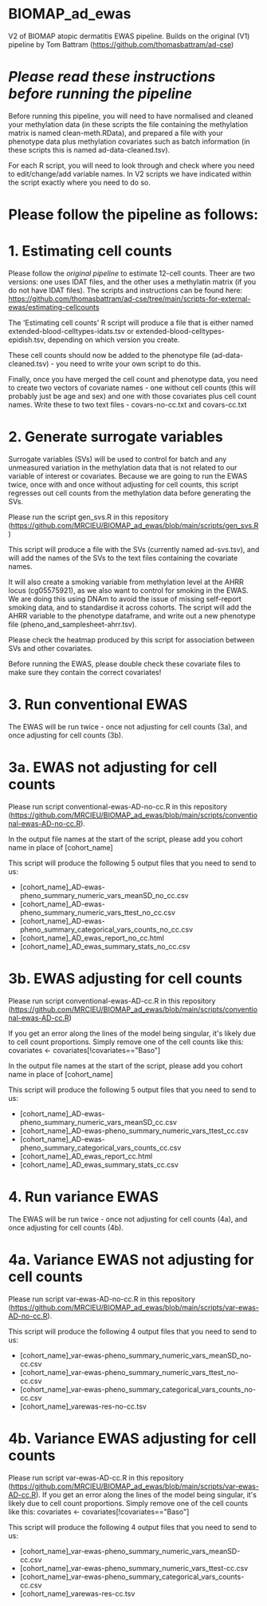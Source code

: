 # BIOMAP_ad_ewas
V2 of BIOMAP atopic dermatitis EWAS pipeline. Builds on the original (V1) pipeline by Tom Battram (https://github.com/thomasbattram/ad-cse)

# *Please read these instructions before running the pipeline*

Before running this pipeline, you will need to have normalised and cleaned your methylation data (in these scripts the file containing the methylation matrix is named clean-meth.RData), and prepared a file with your phenotype data plus methylation covariates such as batch information (in these scripts this is named ad-data-cleaned.tsv). 

For each R script, you will need to look through and check where you need to edit/change/add variable names. In V2 scripts we have indicated within the script exactly where you need to do so.

# Please follow the pipeline as follows:

# 1. Estimating cell counts
Please follow the *original pipeline* to estimate 12-cell counts. Theer are two versions: one uses IDAT files, and the other uses a methylatin matrix (if you do not have IDAT files). The scripts and instructions can be found here:
https://github.com/thomasbattram/ad-cse/tree/main/scripts-for-external-ewas/estimating-cellcounts

The 'Estimating cell counts' R script will produce a file that is either named extended-blood-celltypes-idats.tsv or extended-blood-celltypes-epidish.tsv, depending on which version you create.

These cell counts should now be added to the phenotype file (ad-data-cleaned.tsv) - you need to write your own script to do this.

Finally, once you have merged the cell count and phenotype data, you need to create two vectors of covariate names - one without cell counts (this will probably just be age and sex) and one with those covariates plus cell count names. Write these to two text files - covars-no-cc.txt and covars-cc.txt

# 2. Generate surrogate variables 
Surrogate variables (SVs) will be used to control for batch and any unmeasured variation in the methylation data that is not related to our variable of interest or covariates. Because we are going to run the EWAS twice, once with and once without adjusting for cell counts, this script regresses out cell counts from the methylation data before generating the SVs.

Please run the script gen_svs.R in this repository (https://github.com/MRCIEU/BIOMAP_ad_ewas/blob/main/scripts/gen_svs.R)

This script will produce a file with the SVs (currently named ad-svs.tsv), and will add the names of the SVs to the text files containing the covariate names. 

It will also create a smoking variable from methylation level at the AHRR locus (cg05575921), as we also want to control for smoking in the EWAS. We are doing this using DNAm to avoid the issue of missing self-report smoking data, and to standardise it across cohorts. The script will add the AHRR variable to the phenotype dataframe, and write out a new phenotype file (pheno_and_samplesheet-ahrr.tsv).

Please check the heatmap produced by this script for association between SVs and other covariates.

Before running the EWAS, please double check these covariate files to make sure they contain the correct covariates!

# 3. Run conventional EWAS
The EWAS will be run twice - once not adjusting for cell counts (3a), and once adjusting for cell counts (3b).

# 3a. EWAS not adjusting for cell counts
Please run script conventional-ewas-AD-no-cc.R in this repository (https://github.com/MRCIEU/BIOMAP_ad_ewas/blob/main/scripts/conventional-ewas-AD-no-cc.R).

In the output file names at the start of the script, please add you cohort name in place of [cohort_name]

This script will produce the following 5 output files that you need to send to us:
- [cohort_name]_AD-ewas-pheno_summary_numeric_vars_meanSD_no_cc.csv
- [cohort_name]_AD-ewas-pheno_summary_numeric_vars_ttest_no_cc.csv
- [cohort_name]_AD-ewas-pheno_summary_categorical_vars_counts_no_cc.csv
- [cohort_name]_AD_ewas_report_no_cc.html
- [cohort_name]_AD_ewas_summary_stats_no_cc.csv

# 3b. EWAS adjusting for cell counts
Please run script conventional-ewas-AD-cc.R in this repository (https://github.com/MRCIEU/BIOMAP_ad_ewas/blob/main/scripts/conventional-ewas-AD-cc.R)

If you get an error along the lines of the model being singular, it's likely due to cell count proportions. Simply remove one of the cell counts like this:
covariates <- covariates[!covariates=="Baso"]

In the output file names at the start of the script, please add you cohort name in place of [cohort_name]

This script will produce the following 5 output files that you need to send to us:
- [cohort_name]_AD-ewas-pheno_summary_numeric_vars_meanSD_cc.csv
- [cohort_name]_AD-ewas-pheno_summary_numeric_vars_ttest_cc.csv
- [cohort_name]_AD-ewas-pheno_summary_categorical_vars_counts_cc.csv
- [cohort_name]_AD_ewas_report_cc.html
- [cohort_name]_AD_ewas_summary_stats_cc.csv

# 4. Run variance EWAS
The EWAS will be run twice - once not adjusting for cell counts (4a), and once adjusting for cell counts (4b).

# 4a. Variance EWAS not adjusting for cell counts
Please run script var-ewas-AD-no-cc.R in this repository (https://github.com/MRCIEU/BIOMAP_ad_ewas/blob/main/scripts/var-ewas-AD-no-cc.R).

This script will produce the following 4 output files that you need to send to us:
- [cohort_name]_var-ewas-pheno_summary_numeric_vars_meanSD_no-cc.csv
- [cohort_name]_var-ewas-pheno_summary_numeric_vars_ttest_no-cc.csv
- [cohort_name]_var-ewas-pheno_summary_categorical_vars_counts_no-cc.csv
- [cohort_name]_varewas-res-no-cc.tsv


# 4b. Variance EWAS adjusting for cell counts
Please run script var-ewas-AD-cc.R in this repository (https://github.com/MRCIEU/BIOMAP_ad_ewas/blob/main/scripts/var-ewas-AD-cc.R).
If you get an error along the lines of the model being singular, it's likely due to cell count proportions. Simply remove one of the cell counts like this:
covariates <- covariates[!covariates=="Baso"]


This script will produce the following 4 output files that you need to send to us:
- [cohort_name]_var-ewas-pheno_summary_numeric_vars_meanSD-cc.csv
- [cohort_name]_var-ewas-pheno_summary_numeric_vars_ttest-cc.csv
- [cohort_name]_var-ewas-pheno_summary_categorical_vars_counts-cc.csv
- [cohort_name]_varewas-res-cc.tsv
